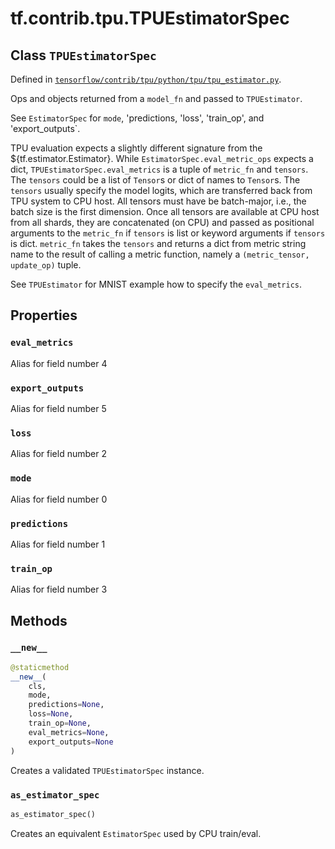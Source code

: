 <div itemscope itemtype="http://developers.google.com/ReferenceObject">
<meta itemprop="name" content="tf.contrib.tpu.TPUEstimatorSpec" />
<meta itemprop="property" content="eval_metrics"/>
<meta itemprop="property" content="export_outputs"/>
<meta itemprop="property" content="loss"/>
<meta itemprop="property" content="mode"/>
<meta itemprop="property" content="predictions"/>
<meta itemprop="property" content="train_op"/>
<meta itemprop="property" content="__new__"/>
<meta itemprop="property" content="as_estimator_spec"/>
</div>

# tf.contrib.tpu.TPUEstimatorSpec

## Class `TPUEstimatorSpec`





Defined in [`tensorflow/contrib/tpu/python/tpu/tpu_estimator.py`](https://www.tensorflow.org/code/tensorflow/contrib/tpu/python/tpu/tpu_estimator.py).

Ops and objects returned from a `model_fn` and passed to `TPUEstimator`.

See `EstimatorSpec` for `mode`, 'predictions, 'loss', 'train_op', and
'export_outputs`.

TPU evaluation expects a slightly different signature from the
${tf.estimator.Estimator}. While `EstimatorSpec.eval_metric_ops` expects a
dict, `TPUEstimatorSpec.eval_metrics` is a tuple of `metric_fn` and `tensors`.
The `tensors` could be a list of `Tensor`s or dict of names to `Tensor`s. The
`tensors` usually specify the model logits, which are transferred back from
TPU system to CPU host. All tensors must have be batch-major, i.e., the batch
size is the first dimension. Once all tensors are available at CPU host from
all shards, they are concatenated (on CPU) and passed as positional arguments
to the `metric_fn` if `tensors` is list or keyword arguments if `tensors` is
dict. `metric_fn` takes the `tensors` and returns a dict from metric string
name to the result of calling a metric function, namely a `(metric_tensor,
update_op)` tuple.

See `TPUEstimator` for MNIST example how to specify the `eval_metrics`.

## Properties

<h3 id="eval_metrics"><code>eval_metrics</code></h3>

Alias for field number 4

<h3 id="export_outputs"><code>export_outputs</code></h3>

Alias for field number 5

<h3 id="loss"><code>loss</code></h3>

Alias for field number 2

<h3 id="mode"><code>mode</code></h3>

Alias for field number 0

<h3 id="predictions"><code>predictions</code></h3>

Alias for field number 1

<h3 id="train_op"><code>train_op</code></h3>

Alias for field number 3



## Methods

<h3 id="__new__"><code>__new__</code></h3>

``` python
@staticmethod
__new__(
    cls,
    mode,
    predictions=None,
    loss=None,
    train_op=None,
    eval_metrics=None,
    export_outputs=None
)
```

Creates a validated `TPUEstimatorSpec` instance.

<h3 id="as_estimator_spec"><code>as_estimator_spec</code></h3>

``` python
as_estimator_spec()
```

Creates an equivalent `EstimatorSpec` used by CPU train/eval.



